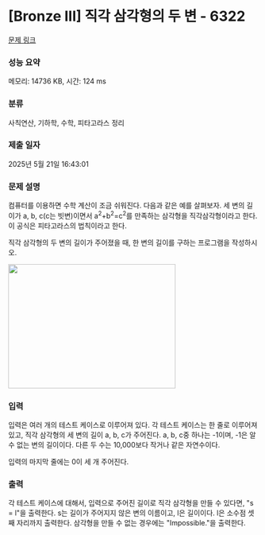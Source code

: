 # [Bronze III] 직각 삼각형의 두 변 - 6322 

[문제 링크](https://www.acmicpc.net/problem/6322) 

### 성능 요약

메모리: 14736 KB, 시간: 124 ms

### 분류

사칙연산, 기하학, 수학, 피타고라스 정리

### 제출 일자

2025년 5월 21일 16:43:01

### 문제 설명

<p>컴퓨터를 이용하면 수학 계산이 조금 쉬워진다. 다음과 같은 예를 살펴보자. 세 변의 길이가 a, b, c(c는 빗변)이면서 a<sup>2</sup>+b<sup>2</sup>=c<sup>2</sup>를 만족하는 삼각형을 직각삼각형이라고 한다. 이 공식은 피타고라스의 법칙이라고 한다.</p>

<p>직각 삼각형의 두 변의 길이가 주어졌을 때, 한 변의 길이를 구하는 프로그램을 작성하시오.</p>

<p><img alt="" src="https://www.acmicpc.net/upload/images/righttriangle.png" style="height:250px; width:337px"></p>

### 입력 

 <p>입력은 여러 개의 테스트 케이스로 이루어져 있다. 각 테스트 케이스는 한 줄로 이루어져 있고, 직각 삼각형의 세 변의 길이 a, b, c가 주어진다. a, b, c중 하나는 -1이며, -1은 알 수 없는 변의 길이이다. 다른 두 수는 10,000보다 작거나 같은 자연수이다.</p>

<p>입력의 마지막 줄에는 0이 세 개 주어진다. </p>

### 출력 

 <p>각 테스트 케이스에 대해서, 입력으로 주어진 길이로 직각 삼각형을 만들 수 있다면, "s = l"을 출력한다. s는 길이가 주어지지 않은 변의 이름이고, l은 길이이다. l은 소수점 셋째 자리까지 출력한다. 삼각형을 만들 수 없는 경우에는 "Impossible."을 출력한다.</p>

